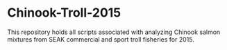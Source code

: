 # Chinook-Troll-2015
This repository holds all scripts associated with analyzing Chinook salmon mixtures from SEAK commercial and sport troll fisheries for 2015.
